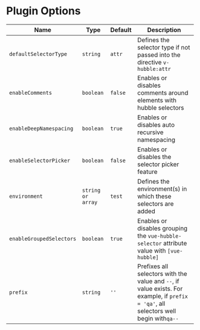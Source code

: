 # Plugin Options

| Name                     | Type              | Default | Description                                                                                                                           |
|--------------------------|-------------------|---------|---------------------------------------------------------------------------------------------------------------------------------------|
| `defaultSelectorType`    | `string`          | `attr`  | Defines the selector type if not passed into the directive `v-hubble:attr`                                                            |
| `enableComments`         | `boolean`         | `false` | Enables or disables comments around elements with hubble selectors                                                                    |
| `enableDeepNamespacing`  | `boolean`         | `true`  | Enables or disables auto recursive namespacing                                                                                        |
| `enableSelectorPicker`   | `boolean`         | `false` | Enables or disables the selector picker feature                                                                                       |
| `environment`            | `string or array` | `test`  | Defines the environment(s) in which these selectors are added                                                                         |
| `enableGroupedSelectors` | `boolean`         | `true`  | Enables or disables grouping the `vue-hubble-selector` attribute value with `[vue-hubble]`                                            |
| `prefix`                 | `string`          | `''`    | Prefixes all selectors with the value and `--`, if value exists. For example, if `prefix = 'qa'`, all selectors well begin with`qa--` |